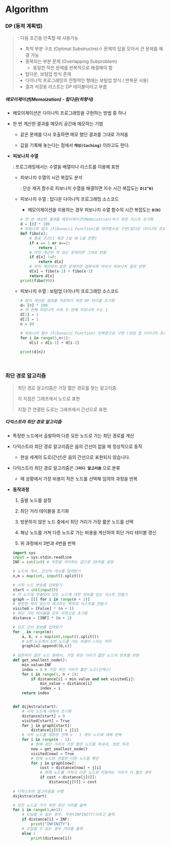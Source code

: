 # Algorithm







### **DP (동적 계획법)**


> :  다음 조건을 만족할 때 사용가능
>
> - 최적 부분 구조 (Optimal Substructre)ㅇ 문제의 답을 모아서 큰 문제를 해결 가능
> - 중복되는 부분 문제 (Overlapping Subproblem)
>    - 동일한 작은 문제를 반복적으로 해결해야 함
> - 탑다운, 보텀업 방식 존재
> - 다이나믹 프로그래밍의 전형적인 형태는 보텀업 방식 ( 반복문 사용)
>  - 결과 저장용 리스트는 DP 테이블이라고 부름



##### 메모이제이션(Memoization) - 탑다운(하향식)

- 메모이제이션은 다이나믹 프로그래밍을 구현하는 방법 중 하나

- 한 번 계산한 결과를 메모리 공간에 메모하는 기법

  - 같은 문제를 다시 호출하면 메모 했던 결과를 그대로 가져옴

  - 값을 기록해 놓는다는 점에서 **`캐싱(Caching)`** 이라고도 한다.

    

- **피보나치 수열**

  : 프로그래밍에서는 수열을 배열이나 리스트를 이용해 표현

  

  - 피보나치 수열의 시간 복잡도 분석

    : 단순 재귀 함수로 피보나치 수열을 해결하면 지수 시간 복잡도는  **`O(2^N)`** 

    

  - 피보나치 수열 : 탑다운 다이나믹 프로그래밍 소스코드

     - 메모이제이션을 이용하는 경우 피보나치 수열 함수의 시간 복잡도는 **`O(N)`**

     ```python
     # 한 번 계산된 결과를 메모이제이션(Memoization)하기 위한 리스트 초기화
     d = [0] * 100
     # 피보나치 함수 (Fibonacci Function)를 재귀함수로 구현(탑다운 다이나믹 프로그래밍)
     def fibo(x):
         # 종료 조건(1 혹은 2일 때 1을 반환)
         if x == 1 or x==2:
             return 1
         # 이미 계산한 적 있는 문제라면 그대로 반환
         if d[x] !=0:
             return d[x]
         # 아직 계산하지 않은 문제라면 점화식에 따라서 피보나치 결과 반환
         d[x] = fibo(x-1) + fibo(x-2)
         return d[x]
     print(fibo(99))
     ```

     

  - 피보나치 수열 : 보텀업 다이나믹 프로그래밍 소스코드

     ```python
     # 앞서 계산된 결과를 저장하기 위한 DP 테이블 초기화
     d= [0] * 100
     # 첫 번째 피보나치 수와 두 번째 피보나치 수는 1
     d[1] = 1
     d[2] = 1
     n = 99
     
     # 피보나치 함수 (Fibonacci Function) 반복문으로 구현 (보텀 업 다이나믹 프로그래밍)
     for i in range(3,n+1):
         d[i] = d[i-1] + d[i-2]
         
     print(d[n])
     ```

     

   

​    

### 최단 경로 알고리즘

>최단 경로 알고리즘은 가장 짧은 경로를 찾는 알고리즘
>
>각 지점은 그래프에서 노드로 표현
>
>지점 간 연결된 도로는 그래프에서 간선으로 표현



##### 다익스트라 최단 경로 알고리즘

- 특정한 노드에서 출발하여 다른 모든 노드로 가는 최단 경로를 계산

- 다익스트라 최단 경로 알고리즘은 음의 간선이 없을 때 정상적으로 동작

  - 현실 세계의 도로(간선)은 음의 간선으로 표현되지 않습니다.

- 다익스트라 최단 경로 알고리즘은 **`그리디 알고리즘`** 으로 분류

  - 매 상황에서 가장 비용이 적은 노드를 선택해 임의의 과정을 반복

- **동작과정**

  1. 출발 노드를 설정

  2. 최단 거리 테이블을 초기화

  3. 방문하지 않은 노드 중에서 최단 거리가 가장 짧은 노드를 선택

  4. 해낭 노드를 거쳐 다른 노드로 가는 비용을 계산하여 최단 거리 테이블 갱신

  5. 위 과정에서 3번과 4번을 반복

     

  ```python
  import sys
  input = sys.stdin.readline
  INF = int(1e9) # 무한을 의미하는 값으로 10억을 설정
  
  # 노드의 개수, 간선의 개수를 입력받기
  n,m = map(int, input().split())
  
  # 시작 노드 번호를 입력받기
  start = int(input())
  # 각 노드에 연결되어 있는 노드에 대한 정보를 담는 리스트 만들기
  graph = [[] for i in range(n + 1)]
  # 방문한 적이 있는지 체크하는 목적의 리스트를 만들기
  visited = [False] * (n + 1)
  # 최단 거리 테이블을 모두 무한으로 초기화
  distance = [INF] * (n + 1)
  
  # 모든 간선 정보를 입력받기
  for _ in range(m):
      a, b, c = map(int,input().split())
      # a번 노드에서 b번 노드를 가는 비용이 c라는 의미
      graph[a].append((b,c))
      
  # 방문하지 않은 노드 중에서, 가장 최단 거리가 짧은 노드의 번호를 반환
  def get_smallest_node():
      min_value=INF
      index = 0 # 가장 최단 거리가 짧은 노드(인덱스)
      for i in range(1, n + 1):
          if distance[i] < min_value and not visited[i]:
              min_value = distance[i]
              index = i            
      return index
  
  
  def dijkstra(start):
      # 시작 노드에 대해서 초기화
      distance[start] = 0
      visited[start] = True
      for j in graph[start]:
          distance[j[0]] = j[i]
      # 시작 노드를 제외한 전체 n - 1 개의 노드에 대해 반복
      for i in range(n - 1):
          # 현재 최단 거리가 가장 짧은 노드를 꺼내서, 방문 처리
          now = get_smallest_node()
          visited[now] = True
          # 현재 노드와 연결된 다른 노드를 확인
          for j in graph[now]:
              cost = distance[now] + j[i]
              # 현재 노드를 거쳐서 다른 노드로 이동하는 거리가 더 짧은 경우
              if cost < distance[j[0]]:
                  distance[j[0]] = cost
                  
  # 다익스트라 알고리즘을 수행
  dijkstra(start)
  
  # 모든 노드로 가기 위한 최단 거리를 출력
  for i in range(1,n+1):
      # 도달할 수 없는 경우, 무한(INFINITY)이라고 출력
      if distance[i] = INF:
          print("INFINITY")
      # 도달할 수 있는 경우 거리를 출력
      else :
          print(distance[i])
  
  ```

  



